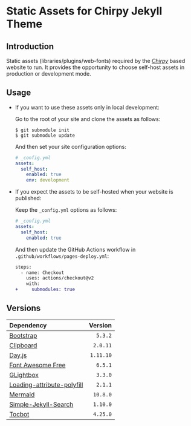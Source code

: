 # Static Assets for Chirpy Jekyll Theme

## Introduction

Static assets (libraries/plugins/web-fonts) required by the [_Chirpy_][chirpy] based website to run. It provides the opportunity to choose self-host assets in production or development mode.

## Usage

- If you want to use these assets only in local development:

  Go to the root of your site and clone the assets as follows:

  ```console
  $ git submodule init
  $ git submodule update
  ```

  And then set your site configuration options:

  ```yml
  # _config.yml
  assets:
    self_host:
      enabled: true
      env: development
  ```

- If you expect the assets to be self-hosted when your website is published:

  Keep the `_config.yml` options as follows:

  ```yml
  # _config.yml
  assets:
    self_host:
      enabled: true
  ```

  And then update the GitHub Actions workflow in `.github/workflows/pages-deploy.yml`:

  ```diff
  steps:
    - name: Checkout
      uses: actions/checkout@v2
      with:
  +     submodules: true
  ```

## Versions

| Dependency                                               |   Version |
| :------------------------------------------------------- | --------: |
| [Bootstrap][bootstrap]                                   |   `5.3.2` |
| [Clipboard][clipboard]                                   |  `2.0.11` |
| [Day.js][dayjs]                                          | `1.11.10` |
| [Font Awesome Free][fontawesome]                         |   `6.5.1` |
| [GLightbox][glightbox]                                   |   `3.3.0` |
| [Loading-attribute-polyfill][loading-attribute-polyfill] |   `2.1.1` |
| [Mermaid][mermaid]                                       |  `10.8.0` |
| [Simple-Jekyll-Search][simple-jekyll-search]             |  `1.10.0` |
| [Tocbot][tocbot]                                         |  `4.25.0` |

[chirpy]: https://github.com/cotes2020/jekyll-theme-chirpy

<!-- deps -->

[bootstrap]: https://www.jsdelivr.com/package/npm/bootstrap
[clipboard]: https://www.jsdelivr.com/package/npm/clipboard
[dayjs]: https://www.jsdelivr.com/package/npm/dayjs
[fontawesome]: https://fontawesome.com/download
[loading-attribute-polyfill]: https://www.jsdelivr.com/package/npm/loading-attribute-polyfill
[glightbox]: https://www.jsdelivr.com/package/npm/glightbox
[mermaid]: https://www.jsdelivr.com/package/npm/mermaid
[simple-jekyll-search]: https://www.jsdelivr.com/package/npm/simple-jekyll-search
[tocbot]: https://www.jsdelivr.com/package/npm/tocbot

